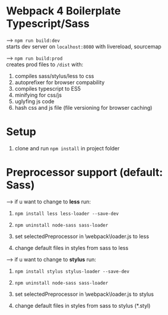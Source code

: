 # Webpack 4 Boilerplate Typescript/Sass

--> <code>npm run build:dev</code> <br>
starts dev server on <code>localhost:8080</code> with livereload, sourcemap

--> <code>npm run build:prod</code> <br>
creates prod files to <code>/dist</code> with:

1. compiles sass/stylus/less to css <br>
2. autoprefixer for browser compability <br>
3. compiles typescript to ES5 <br>
4. minifying for css/js <br>
5. uglyfing js code <br>
6. hash css and js file (file versioning for browser caching) <br>

# Setup

1. clone and run <code>npm install</code> in project folder

# Preprocessor support (default: Sass)

--> if u want to change to <strong>less</strong> run:

1. <code>npm install less less-loader --save-dev</code>
2. <code>npm uninstall node-sass sass-loader</code>

3. set selectedPreprocessor in \webpack\loader.js to less

4. change default files in styles from sass to less

--> if u want to change to <strong>stylus</strong> run:

1. <code>npm install stylus stylus-loader --save-dev</code>
2. <code>npm uninstall node-sass sass-loader</code>

3. set selectedPreprocessor in \webpack\loader.js to stylus

4. change default files in styles from sass to stylus (\*.styl)
